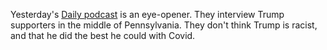 Yesterday's <a href="https://www.nytimes.com/2020/10/09/podcasts/the-daily/biden-trump-pennsylvania-swing-voters.html">Daily podcast</a> is an eye-opener. They interview Trump supporters in the middle of Pennsylvania. They don't think Trump is racist, and that he did the best he could with Covid.  
